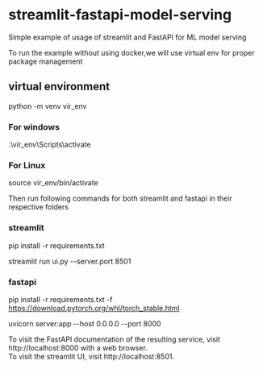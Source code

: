 # streamlit-fastapi-model-serving

Simple example of usage of streamlit and FastAPI for ML model serving

To run the example without using docker,we will use virtual env for proper
package management

## virtual environment

python -m venv vir_env

### For windows

.\vir_env\Scripts\activate

### For Linux

source vir_env/bin/activate

Then run following commands for both streamlit and fastapi in their
respective folders

### streamlit

pip install -r  requirements.txt

streamlit run ui.py --server.port 8501

### fastapi

pip install -r requirements.txt -f https://download.pytorch.org/whl/torch_stable.html

uvicorn server:app  --host   0.0.0.0 --port 8000


To visit the FastAPI documentation of the resulting service, visit http://localhost:8000 with a web browser.  
To visit the streamlit UI, visit http://localhost:8501.
